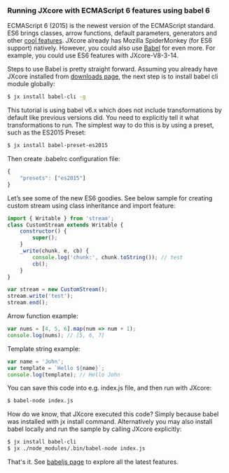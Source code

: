 ### Running JXcore with ECMAScript 6 features using babel 6

ECMAScript 6 (2015) is the newest version of the ECMAScript standard. ES6 brings classes, arrow functions, default parameters, generators and other [cool features](http://es6-features.org/). JXcore already has Mozilla SpiderMonkey (for ES6 support) natively. However, you could also use [Babel](https://github.com/babel/babel) for even more. For example, you could use ES6 features with JXcore-V8-3-14.

Steps to use Babel is pretty straight forward. Assuming you already have JXcore installed from [downloads page](http://jxcore.com/downloads), the next step is to install babel cli module globally:

```bash
$ jx install babel-cli -g
```

This tutorial is using babel v6.x which does not include transformations by default like previous versions did. You need to explicitly tell it what transformations to run. The simplest way to do this is by using a preset, such as the ES2015 Preset:

```bash
$ jx install babel-preset-es2015
```

Then create .babelrc configuration file:

```javascript
{
	"presets": ["es2015"]
}
```

Let’s see some of the new ES6 goodies. See below sample for creating custom stream using class inheritance and import feature:

```javascript
import { Writable } from 'stream';
class CustomStream extends Writable {
    constructor() {
        super();
    }
    _write(chunk, e, cb) {
        console.log('chunk:', chunk.toString()); // test
        cb();
    }
}

var stream = new CustomStream();
stream.write('test');
stream.end();
```

Arrow function example:

```javascript
var nums = [4, 5, 6].map(num => num + 1);
console.log(nums); // [5, 6, 7]
```

Template string example:

```javascript
var name = 'John';
var template = `Hello ${name}`;
console.log(template); // Hello John
```

You can save this code into e.g. index.js file, and then run with JXcore:

```bash
$ babel-node index.js
```

How do we know, that JXcore executed this code? Simply because babel was installed with jx install command.
Alternatively you may also install babel locally and run the sample by calling JXcore explicitly:

```bash
$ jx install babel-cli
$ jx ./node_modules/.bin/babel-node index.js
```

That's it. See [babeljs page](https://babeljs.io/docs/learn-es2015/) to explore all the latest features.

